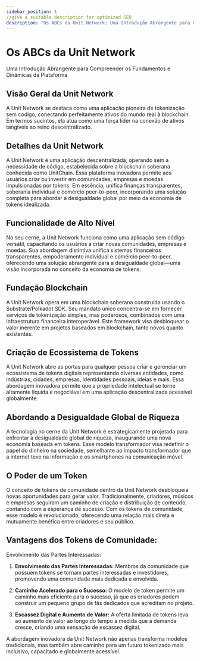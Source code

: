 ```yaml
---
sidebar_position: 1
//give a suitable description for optimized SEO
description: "Os ABCs da Unit Network: Uma Introdução Abrangente para Compreender os Fundamentos e Dinâmicas da Plataforma."
---
```


# Os ABCs da Unit Network

Uma Introdução Abrangente para Compreender os Fundamentos e Dinâmicas da Plataforma

## Visão Geral da Unit Network

A Unit Network se destaca como uma aplicação pioneira de tokenização sem código, conectando perfeitamente ativos do mundo real à blockchain. Em termos sucintos, ela atua como uma força líder na conexão de ativos tangíveis ao reino descentralizado.

## Detalhes da Unit Network

A Unit Network é uma aplicação descentralizada, operando sem a necessidade de código, estabelecida sobre a blockchain soberana conhecida como UnitChain. Essa plataforma inovadora permite aos usuários criar ou investir em comunidades, empresas e moedas impulsionadas por tokens. Em essência, unifica finanças transparentes, soberania individual e comércio peer-to-peer, incorporando uma solução completa para abordar a desigualdade global por meio da economia de tokens idealizada.

## Funcionalidade de Alto Nível

No seu cerne, a Unit Network funciona como uma aplicação sem código versátil, capacitando os usuários a criar novas comunidades, empresas e moedas. Sua abordagem distintiva unifica sistemas financeiros transparentes, empoderamento individual e comércio peer-to-peer, oferecendo uma solução abrangente para a desigualdade global—uma visão incorporada no conceito da economia de tokens.

## Fundação Blockchain

A Unit Network opera em uma blockchain soberana construída usando o Substrate/Polkadot SDK. Seu mandato único concentra-se em fornecer serviços de tokenização simples, mas poderosos, combinados com uma infraestrutura financeira interoperável. Este framework visa desbloquear o valor inerente em projetos baseados em blockchain, tanto novos quanto existentes.

## Criação de Ecossistema de Tokens

A Unit Network abre as portas para qualquer pessoa criar e gerenciar um ecossistema de tokens digitais representando diversas entidades, como indústrias, cidades, empresas, identidades pessoais, ideias e mais. Essa abordagem inovadora permite que a propriedade intelectual se torne altamente líquida e negociável em uma aplicação descentralizada acessível globalmente.

## Abordando a Desigualdade Global de Riqueza

A tecnologia no cerne da Unit Network é estrategicamente projetada para enfrentar a desigualdade global de riqueza, inaugurando uma nova economia baseada em tokens. Esse modelo transformador visa redefinir o papel do dinheiro na sociedade, semelhante ao impacto transformador que a internet teve na informação e os smartphones na comunicação móvel.

## O Poder de um Token

O conceito de tokens de comunidade dentro da Unit Network desbloqueia novas oportunidades para gerar valor. Tradicionalmente, criadores, músicos e empresas seguiram um caminho de criação e distribuição de conteúdo, contando com a esperança de sucesso. Com os tokens de comunidade, esse modelo é revolucionado, oferecendo uma relação mais direta e mutuamente benéfica entre criadores e seu público.

## Vantagens dos Tokens de Comunidade:

Envolvimento das Partes Interessadas:

1. **Envolvimento das Partes Interessadas:**
   Membros da comunidade que possuem tokens se tornam partes interessadas e investidores, promovendo uma comunidade mais dedicada e envolvida.

2. **Caminho Acelerado para o Sucesso:**
   O modelo de token permite um caminho mais eficiente para o sucesso, já que os criadores podem construir um pequeno grupo de fãs dedicados que acreditam no projeto.

3. **Escassez Digital e Aumento de Valor:**
   A oferta limitada de tokens leva ao aumento de valor ao longo do tempo à medida que a demanda cresce, criando uma sensação de escassez digital.

A abordagem inovadora da Unit Network não apenas transforma modelos tradicionais, mas também abre caminho para um futuro tokenizado mais inclusivo, capacitado e globalmente acessível.
